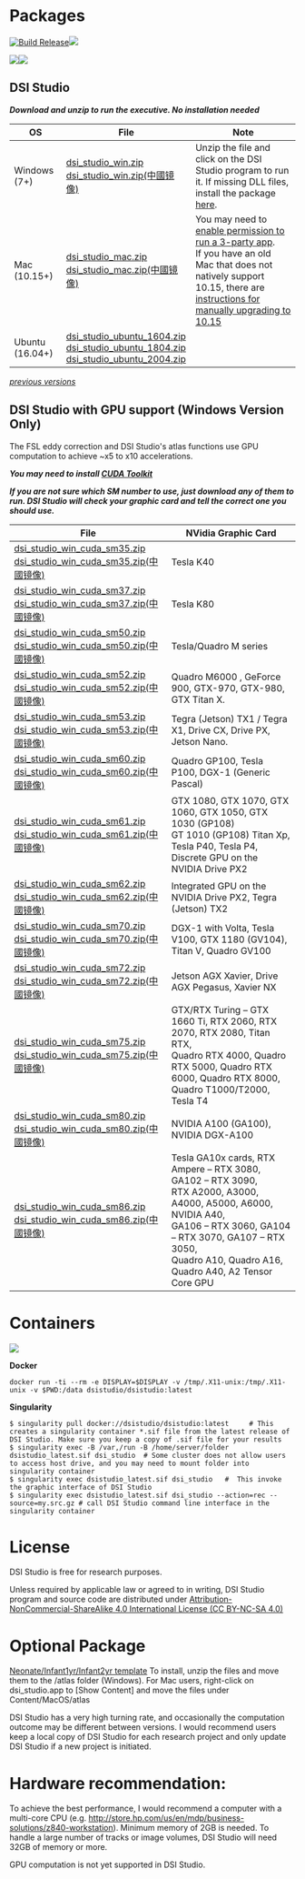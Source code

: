 # Packages

[![Build Release](https://github.com/frankyeh/DSI-Studio/actions/workflows/build_release.yml/badge.svg)](https://github.com/frankyeh/DSI-Studio/actions/workflows/build_release.yml)<a href="https://github.com/frankyeh/DSI-Studio/commits/master"><img src="https://img.shields.io/github/last-commit/frankyeh/DSI-Studio"></a>

<a href="https://github.com/frankyeh/DSI-Studio/releases"><img src="https://img.shields.io/github/v/release/frankyeh/DSI-Studio"></a><a href="https://github.com/frankyeh/DSI-Studio/releases"><img src="https://img.shields.io/github/downloads/frankyeh/DSI-STUDIO/total?style=social"></a>

## DSI Studio

***Download and unzip to run the executive. No installation needed***

| OS      | File     | Note      |
|------|----------|-------|
|  Windows (7+)  |  [dsi_studio_win.zip](https://github.com/frankyeh/DSI-Studio/releases/download/2021.12.03/dsi_studio_win.zip)<br />[dsi_studio_win.zip(中國镜像)](https://github.com.cnpmjs.org/frankyeh/DSI-Studio/releases/download/2021.12.03/dsi_studio_win.zip) |  Unzip the file and click on the DSI Studio program to run it. If missing DLL files, install the package [here](https://support.microsoft.com/en-us/help/3179560/update-for-visual-c-2013-and-visual-c-redistributable-package). |
|  Mac (10.15+)      |  [dsi_studio_mac.zip](https://github.com/frankyeh/DSI-Studio/releases/download/2021.12.03/dsi_studio_macos-10.15.zip)<br />[dsi_studio_mac.zip(中國镜像)](https://github.com.cnpmjs.org/frankyeh/DSI-Studio/releases/download/2021.12.03/dsi_studio_macos-10.15.zip)  | You may need to [enable permission to run a 3-party app](http://mac-how-to.wonderhowto.com/how-to/open-third-party-apps-from-unidentified-developers-mac-os-x-0158095/). <br> If you have an old Mac that does not natively support 10.15, there are [instructions for manually upgrading to 10.15](http://dosdude1.com/catalina)  |
|  Ubuntu (16.04+)   |  [dsi_studio_ubuntu_1604.zip](https://github.com/frankyeh/DSI-Studio/releases/download/2021.12.03/dsi_studio_ubuntu_1604.zip)<br />[dsi_studio_ubuntu_1804.zip](https://github.com/frankyeh/DSI-Studio/releases/download/2021.12.03/dsi_studio_ubuntu_1804.zip)<br />[dsi_studio_ubuntu_2004.zip](https://github.com/frankyeh/DSI-Studio/releases/download/2021.12.03/dsi_studio_ubuntu_2004.zip) | |

*[previous versions](https://www.dropbox.com/sh/ectib64vhctkl8b/AADBRYp_aPLEuAOdNw393tO-a?dl=0)*



## DSI Studio with GPU support (Windows Version Only)

The FSL eddy correction and DSI Studio's atlas functions use GPU computation to achieve ~x5 to x10 accelerations.

***You may need to install [CUDA Toolkit](https://developer.nvidia.com/cuda-downloads?target_os=Windows&target_arch=x86_64&target_version=10&target_type=exe_network)***

***If you are not sure which SM number to use, just download any of them to run. DSI Studio will check your graphic card and tell the correct one you should use.*** 

| File | NVidia Graphic Card|
|------|--------------------|
|  [dsi_studio_win_cuda_sm35.zip](https://github.com/frankyeh/DSI-Studio/releases/download/2021.12.03/dsi_studio_win_cuda_sm35.zip)<br />[dsi_studio_win_cuda_sm35.zip(中國镜像)](https://github.com.cnpmjs.org/frankyeh/DSI-Studio/releases/download/2021.12.03/dsi_studio_win_cuda_sm35.zip) | Tesla K40 |
|  [dsi_studio_win_cuda_sm37.zip](https://github.com/frankyeh/DSI-Studio/releases/download/2021.12.03/dsi_studio_win_cuda_sm37.zip)<br />[dsi_studio_win_cuda_sm37.zip(中國镜像)](https://github.com.cnpmjs.org/frankyeh/DSI-Studio/releases/download/2021.12.03/dsi_studio_win_cuda_sm37.zip) | Tesla K80 |
|  [dsi_studio_win_cuda_sm50.zip](https://github.com/frankyeh/DSI-Studio/releases/download/2021.12.03/dsi_studio_win_cuda_sm50.zip)<br />[dsi_studio_win_cuda_sm50.zip(中國镜像)](https://github.com.cnpmjs.org/frankyeh/DSI-Studio/releases/download/2021.12.03/dsi_studio_win_cuda_sm50.zip) | Tesla/Quadro M series |
|  [dsi_studio_win_cuda_sm52.zip](https://github.com/frankyeh/DSI-Studio/releases/download/2021.12.03/dsi_studio_win_cuda_sm52.zip)<br />[dsi_studio_win_cuda_sm52.zip(中國镜像)](https://github.com.cnpmjs.org/frankyeh/DSI-Studio/releases/download/2021.12.03/dsi_studio_win_cuda_sm52.zip) | Quadro M6000 , GeForce 900, GTX-970, GTX-980, GTX Titan X.  | 
|  [dsi_studio_win_cuda_sm53.zip](https://github.com/frankyeh/DSI-Studio/releases/download/2021.12.03/dsi_studio_win_cuda_sm53.zip)<br />[dsi_studio_win_cuda_sm53.zip(中國镜像)](https://github.com.cnpmjs.org/frankyeh/DSI-Studio/releases/download/2021.12.03/dsi_studio_win_cuda_sm53.zip) | Tegra (Jetson) TX1 / Tegra X1, Drive CX, Drive PX, Jetson Nano. |
|  [dsi_studio_win_cuda_sm60.zip](https://github.com/frankyeh/DSI-Studio/releases/download/2021.12.03/dsi_studio_win_cuda_sm60.zip)<br />[dsi_studio_win_cuda_sm60.zip(中國镜像)](https://github.com.cnpmjs.org/frankyeh/DSI-Studio/releases/download/2021.12.03/dsi_studio_win_cuda_sm60.zip) | Quadro GP100, Tesla P100, DGX-1 (Generic Pascal) |
|  [dsi_studio_win_cuda_sm61.zip](https://github.com/frankyeh/DSI-Studio/releases/download/2021.12.03/dsi_studio_win_cuda_sm61.zip)<br />[dsi_studio_win_cuda_sm61.zip(中國镜像)](https://github.com.cnpmjs.org/frankyeh/DSI-Studio/releases/download/2021.12.03/dsi_studio_win_cuda_sm61.zip) | GTX 1080, GTX 1070, GTX 1060, GTX 1050, GTX 1030 (GP108) <br> GT 1010 (GP108) Titan Xp, Tesla P40, Tesla P4, Discrete GPU on the NVIDIA Drive PX2 |
|  [dsi_studio_win_cuda_sm62.zip](https://github.com/frankyeh/DSI-Studio/releases/download/2021.12.03/dsi_studio_win_cuda_sm62.zip)<br />[dsi_studio_win_cuda_sm62.zip(中國镜像)](https://github.com.cnpmjs.org/frankyeh/DSI-Studio/releases/download/2021.12.03/dsi_studio_win_cuda_sm62.zip) | Integrated GPU on the NVIDIA Drive PX2, Tegra (Jetson) TX2 | 
|  [dsi_studio_win_cuda_sm70.zip](https://github.com/frankyeh/DSI-Studio/releases/download/2021.12.03/dsi_studio_win_cuda_sm70.zip)<br />[dsi_studio_win_cuda_sm70.zip(中國镜像)](https://github.com.cnpmjs.org/frankyeh/DSI-Studio/releases/download/2021.12.03/dsi_studio_win_cuda_sm70.zip) | DGX-1 with Volta, Tesla V100, GTX 1180 (GV104), Titan V, Quadro GV100 |
|  [dsi_studio_win_cuda_sm72.zip](https://github.com/frankyeh/DSI-Studio/releases/download/2021.12.03/dsi_studio_win_cuda_sm72.zip)<br />[dsi_studio_win_cuda_sm72.zip(中國镜像)](https://github.com.cnpmjs.org/frankyeh/DSI-Studio/releases/download/2021.12.03/dsi_studio_win_cuda_sm72.zip) | Jetson AGX Xavier, Drive AGX Pegasus, Xavier NX |
|  [dsi_studio_win_cuda_sm75.zip](https://github.com/frankyeh/DSI-Studio/releases/download/2021.12.03/dsi_studio_win_cuda_sm75.zip)<br />[dsi_studio_win_cuda_sm75.zip(中國镜像)](https://github.com.cnpmjs.org/frankyeh/DSI-Studio/releases/download/2021.12.03/dsi_studio_win_cuda_sm75.zip) | GTX/RTX Turing – GTX 1660 Ti, RTX 2060, RTX 2070, RTX 2080, Titan RTX, <br> Quadro RTX 4000, Quadro RTX 5000, Quadro RTX 6000, Quadro RTX 8000, Quadro T1000/T2000, Tesla T4 |
|  [dsi_studio_win_cuda_sm80.zip](https://github.com/frankyeh/DSI-Studio/releases/download/2021.12.03/dsi_studio_win_cuda_sm80.zip)<br />[dsi_studio_win_cuda_sm80.zip(中國镜像)](https://github.com.cnpmjs.org/frankyeh/DSI-Studio/releases/download/2021.12.03/dsi_studio_win_cuda_sm80.zip) | NVIDIA A100 (GA100), NVIDIA DGX-A100 |
|  [dsi_studio_win_cuda_sm86.zip](https://github.com/frankyeh/DSI-Studio/releases/download/2021.12.03/dsi_studio_win_cuda_sm86.zip)<br />[dsi_studio_win_cuda_sm86.zip(中國镜像)](https://github.com.cnpmjs.org/frankyeh/DSI-Studio/releases/download/2021.12.03/dsi_studio_win_cuda_sm86.zip) | Tesla GA10x cards, RTX Ampere – RTX 3080, GA102 – RTX 3090,<br> RTX A2000, A3000, A4000, A5000, A6000, NVIDIA A40,<br> GA106 – RTX 3060, GA104 – RTX 3070, GA107 – RTX 3050, <br> Quadro A10, Quadro A16, Quadro A40, A2 Tensor Core GPU |

# Containers

<a href="https://hub.docker.com/repository/docker/dsistudio/dsistudio"><img src="https://img.shields.io/docker/cloud/build/dsistudio/dsistudio"></a>

**Docker**

```
docker run -ti --rm -e DISPLAY=$DISPLAY -v /tmp/.X11-unix:/tmp/.X11-unix -v $PWD:/data dsistudio/dsistudio:latest
```

**Singularity**
     
```
$ singularity pull docker://dsistudio/dsistudio:latest     # This creates a singularity container *.sif file from the latest release of DSI Studio. Make sure you keep a copy of .sif file for your results
$ singularity exec -B /var,/run -B /home/server/folder dsistudio_latest.sif dsi_studio  # Some cluster does not allow users to access host drive, and you may need to mount folder into singularity container
$ singularity exec dsistudio_latest.sif dsi_studio   #  This invoke the graphic interface of DSI Studio 
$ singularity exec dsistudio_latest.sif dsi_studio --action=rec --source=my.src.gz # call DSI Studio command line interface in the singularity container  
```

# License

DSI Studio is free for research purposes.

Unless required by applicable law or agreed to in writing, DSI Studio program and source code are distributed under [Attribution-NonCommercial-ShareAlike 4.0 International License (CC BY-NC-SA 4.0)](https://creativecommons.org/licenses/by-nc-sa/4.0/legalcode)

# Optional Package

[Neonate/Infant1yr/Infant2yr template](https://pitt-my.sharepoint.com/:u:/g/personal/yehfc_pitt_edu/ERCWcDXswqJOgFj8xUqyPwYBBhHquH-JsdWHBIcRlcOi6g?e=SkwWd4) 
To install, unzip the files and move them to the /atlas folder (Windows). For Mac users, right-click on dsi_studio.app to [Show Content] and move the files under Content/MacOS/atlas

DSI Studio has a very high turning rate, and occasionally the computation outcome may be different between versions. I would recommend users keep a local copy of DSI Studio for each research project and only update DSI Studio if a new project is initiated.

# Hardware recommendation:

To achieve the best performance, I would recommend a computer with a multi-core CPU (e.g. http://store.hp.com/us/en/mdp/business-solutions/z840-workstation). Minimum memory of 2GB is needed. To handle a large number of tracks or image volumes, DSI Studio will need 32GB of memory or more. 

GPU computation is not yet supported in DSI Studio. 
